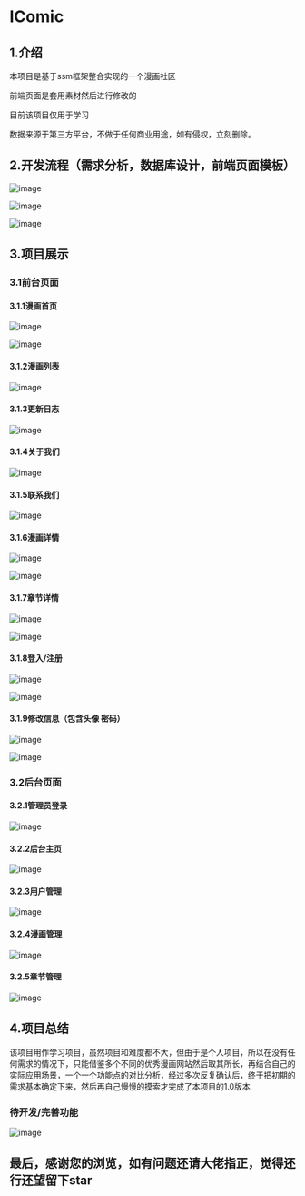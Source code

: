 # IComic

## 1.介绍

本项目是基于ssm框架整合实现的一个漫画社区

前端页面是套用素材然后进行修改的 

目前该项目仅用于学习 

数据来源于第三方平台，不做于任何商业用途，如有侵权，立刻删除。

## 2.开发流程（需求分析，数据库设计，前端页面模板）

![image](https://github.com/JeromerZWD/img1/blob/master/img/11.png)

![image](https://github.com/JeromerZWD/img1/blob/master/img/22.png) 

![image](https://github.com/JeromerZWD/img1/blob/master/img/33.png) 

## 3.项目展示

### 3.1前台页面

#### 3.1.1漫画首页

![image](https://github.com/JeromerZWD/img1/blob/master/img/44.png) 

![image](https://github.com/JeromerZWD/img1/blob/master/img/55.png) 

#### 3.1.2漫画列表

![image](https://github.com/JeromerZWD/img1/blob/master/img/66.png) 

#### 3.1.3更新日志

![image](https://github.com/JeromerZWD/img1/blob/master/img/77.png) 

#### 3.1.4关于我们

![image](https://github.com/JeromerZWD/img1/blob/master/img/88.png) 

#### 3.1.5联系我们

![image](https://github.com/JeromerZWD/img1/blob/master/img/99.png) 

#### 3.1.6漫画详情

![image](https://github.com/JeromerZWD/img1/blob/master/img/01.png) 

![image](https://github.com/JeromerZWD/img1/blob/master/img/02.png) 

#### 3.1.7章节详情

![image](https://github.com/JeromerZWD/img1/blob/master/img/03.png) 

![image](https://github.com/JeromerZWD/img1/blob/master/img/04.png) 

#### 3.1.8登入/注册

![image](https://github.com/JeromerZWD/img1/blob/master/img/05.png) 

![image](https://github.com/JeromerZWD/img1/blob/master/img/06.png) 

#### 3.1.9修改信息（包含头像 密码）

![image](https://github.com/JeromerZWD/img1/blob/master/img/07.png) 

![image](https://github.com/JeromerZWD/img1/blob/master/img/08.png) 

### 3.2后台页面

#### 3.2.1管理员登录

![image](https://github.com/JeromerZWD/img1/blob/master/img/91.png) 

#### 3.2.2后台主页

![image](https://github.com/JeromerZWD/img1/blob/master/img/92.png) 

#### 3.2.3用户管理

![image](https://github.com/JeromerZWD/img1/blob/master/img/93.png) 

#### 3.2.4漫画管理

![image](https://github.com/JeromerZWD/img1/blob/master/img/94.png) 

#### 3.2.5章节管理

![image](https://github.com/JeromerZWD/img1/blob/master/img/95.png) 

## 4.项目总结

   该项目用作学习项目，虽然项目和难度都不大，但由于是个人项目，所以在没有任何需求的情况下，只能借鉴多个不同的优秀漫画网站然后取其所长，再结合自己的实际应用场景，一个一个功能点的对比分析，经过多次反复确认后，终于把初期的需求基本确定下来，然后再自己慢慢的摸索才完成了本项目的1.0版本

### 待开发/完善功能
![image](https://github.com/JeromerZWD/img1/blob/master/img/100.png) 

## 最后，感谢您的浏览，如有问题还请大佬指正，觉得还行还望留下star



